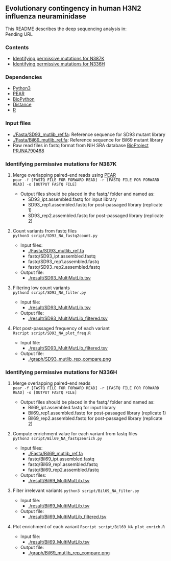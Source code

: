 ## Evolutionary contingency in human H3N2 influenza neuraminidase   
This README describes the deep sequencing analysis in:   
Pending URL

### Contents
* [Identifying permissive mutations for N387K](#Identifying-permissive-mutations-for-N387K)
* [Identifying permissive mutations for N336H](#Identifying-permissive-mutations-for-N336H)

### Dependencies    
* [Python3](https://www.python.org/) 
* [PEAR](https://github.com/tseemann/PEAR)
* [BioPython](https://github.com/biopython/biopython)
* [Distance](https://pypi.org/project/Distance/)
* [R](https://www.r-project.org/)

### Input files   
* [./Fasta/SD93_mutlib_ref.fa](./Fasta/SD93_mutlib_ref.fa): Reference sequence for SD93 mutant library
* [./Fasta/Bil69_mutlib_ref.fa](./Fasta/Bil69_mutlib_ref.fa): Reference sequence for Bil69 mutant library
* Raw read files in fastq format from NIH SRA database [BioProject PRJNA790468](https://www.ncbi.nlm.nih.gov/bioproject/PRJNA790468)

### Identifying permissive mutations for N387K
1. Merge overlapping paired-end reads using [PEAR](https://github.com/tseemann/PEAR)  
```pear -f [FASTQ FILE FOR FORWARD READ] -r [FASTQ FILE FOR FORWARD READ] -o [OUTPUT FASTQ FILE]```
    - Output files should be placed in the fastq/ folder and named as:
      - SD93_ipt.assembled.fastq for input library
      - SD93_rep1.assembled.fastq for post-passaged library (replicate 1)
      - SD93_rep2.assembled.fastq for post-passaged library (replicate 2)

2. Count variants from fastq files   
```python3 script/SD93_NA_fastq2count.py```
    - Input files:
      - [./Fasta/SD93_mutlib_ref.fa](./Fasta/SD93_mutlib_ref.fa)
      - fastq/SD93_ipt.assembled.fastq
      - fastq/SD93_rep1.assembled.fastq
      - fastq/SD93_rep2.assembled.fastq
    - Output file:
      - [./result/SD93_MultiMutLib.tsv](./result/SD93_MultiMutLib.tsv)

3. Filtering low count variants   
```python3 script/SD93_NA_filter.py```
    - Input file:
      - [./result/SD93_MultiMutLib.tsv](./result/SD93_MultiMutLib.tsv)
    - Output file:
      - [./result/SD93_MultiMutLib_filtered.tsv](./result/SD93_MultiMutLib_filtered.tsv)

4. Plot post-passaged frequency of each variant   
```Rscript script/SD93_NA_plot_freq.R```
   - Input file:
     - [./result/SD93_MultiMutLib_filtered.tsv](./result/SD93_MultiMutLib_filtered.tsv)
   - Output file:
     - [./graph/SD93_mutlib_rep_compare.png](./graph/SD93_mutlib_rep_compare.png)

### Identifying permissive mutations for N336H
1. Merge overlapping paired-end reads   
```pear -f [FASTQ FILE FOR FORWARD READ] -r [FASTQ FILE FOR FORWARD READ] -o [OUTPUT FASTQ FILE]```
    - Output files should be placed in the fastq/ folder and named as:
      - Bil69_ipt.assembled.fastq for input library
      - Bil69_rep1.assembled.fastq for post-passaged library (replicate 1)
      - Bil69_rep2.assembled.fastq for post-passaged library (replicate 2)

2. Compute enrichment value for each variant from fastq files   
```python3 script/Bil69_NA_fastq2enrich.py```
    - Input files:
      - [./Fasta/Bil69_mutlib_ref.fa](./Fasta/Bil69_mutlib_ref.fa)
      - fastq/Bil69_ipt.assembled.fastq
      - fastq/Bil69_rep1.assembled.fastq
      - fastq/Bil69_rep2.assembled.fastq
    - Output files:
      - [./result/Bil69_MultiMutLib.tsv](./result/Bil69_MultiMutLib.tsv)

3. Filter irrelevant variants
```python3 script/Bil69_NA_filter.py```
    - Input file:
      - [./result/Bil69_MultiMutLib.tsv](./result/Bil69_MultiMutLib.tsv)
    - Output file:
      - [./result/Bil69_MultiMutLib_filtered.tsv](./result/Bil69_MultiMutLib_filtered.tsv)

4. Plot enrichment of each variant
```Rscript script/Bil69_NA_plot_enrich.R```
    - Input file:
      - [./result/Bil69_MultiMutLib.tsv](./result/Bil69_MultiMutLib.tsv)
    - Output file:
      - [./graph/Bil69_mutlib_rep_compare.png](./graph/Bil69_mutlib_rep_compare.png)
